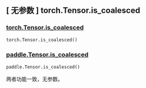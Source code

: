 ## [ 无参数 ] torch.Tensor.is_coalesced

### [torch.Tensor.is_coalesced](https://pytorch.org/docs/stable/generated/torch.Tensor.is_coalesced.html#torch-tensor-is-coalesced)

```python
torch.Tensor.is_coalesced()
```

### [paddle.Tensor.is_coalesced](https://www.paddlepaddle.org.cn/documentation/docs/zh/develop/api/paddle/Tensor_cn.html#is-coalesced)

```python
paddle.Tensor.is_coalesced()
```

两者功能一致，无参数。
